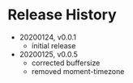 # Release History

* 20200124, v0.0.1
	* initial release
* 20200125, v0.0.5
	* corrected buffersize
	* removed moment-timezone
